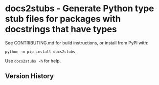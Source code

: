 # docs2stubs - Generate Python type stub files for packages with docstrings that have types

See CONTRIBUTING.md for build instructions, or install from PyPI with:

```
python -m pip install docs2stubs
```

Use `docs2stubs -h` for help.

## Version History

